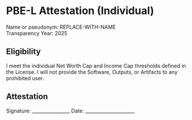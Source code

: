 # PBE-L Attestation (Individual)

Name or pseudonym: REPLACE-WITH-NAME  
Transparency Year: 2025

## Eligibility
I meet the individual Net Worth Cap and Income Cap thresholds defined in the License. I will not provide the Software, Outputs, or Artifacts to any prohibited user.

## Attestation
Signature: ________________  Date: _____________________
